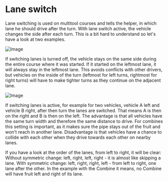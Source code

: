 # Lane switch


Lane switching is used on multitool courses and tells the helper, in which lane he should drive after the turn.
With lane switch active, the vehicle changes the side after each turn.
This is a bit hard to understand so let's have a look at two examples.


![Image](assets/regularchange_0_0_1020_765.png)


If switching lanes is turned off, the vehicle stays on the same side during the entire course where it was started.
If it started on the leftmost lane, it will always stay in the leftmost lane. This avoids conflicts with other drivers,
but vehicles on the inside of the turn (leftmost for left turns, rightmost for right turns) will have to make tighter
turns as they continue on the adjacent lane.


![Image](assets/symetricchange_0_0_1020_765.png)


If switching lanes is active, for example for two vehicles, vehicle A left and vehicle B right, after then turn the lanes are switched.
That means A is then on the right and B is then on the left.
The advantage is that all vehicles have the same turn width and therefore the same distance to drive.
For combines this setting is important, as it makes sure the pipe stays out of the fruit and won't reach in another lane.
Disadvantage is that vehicles have a chance to collide with each other when they drive towards each other on nearby lanes.

If you have a look at the order of the lanes, from left to right, it will be clear:
Without symmetric change: left, right, left, right - it is almost like skipping a lane.
With symmetric change: left, right, right, left - from left to right, one lane after the other.
In the example with the Combine it means, no Combine will have fruit left and right of its lane.


